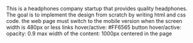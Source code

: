 This is a headphones company startup that provides quality headphones. The goal is to implement the design from scratch by writing html and css code.
the web page must switch to the mobile version when the screen width is 480px or less
links hover/active: #FF6565
button hover/active: opacity: 0.9
max width of the content: 1000px centered in the page
